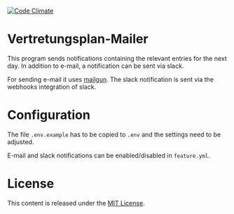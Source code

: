 
[![Code Climate](https://codeclimate.com/github/srodeme/vertretungsplan-mailer/badges/gpa.svg)](https://codeclimate.com/github/srodeme/vertretungsplan-mailer)
# Vertretungsplan-Mailer

This program sends notifications containing the relevant entries for the next day. 
In addition to e-mail, a notification can be sent via slack.

For sending e-mail it uses [mailgun](http://www.mailgun.com/).
The slack notification is sent via the webhooks integration of slack.

# Configuration

The file ``.env.example`` has to be copied to ``.env`` and the settings need to be adjusted.

E-mail and slack notifications can be enabled/disabled in ``feature.yml``.

# License

This content is released under the [MIT License](http://www.opensource.org/licenses/MIT).
